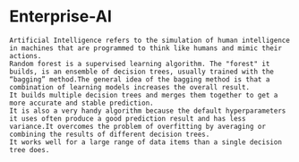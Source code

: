 # Enterprise-AI
    Artificial Intelligence refers to the simulation of human intelligence in machines that are programmed to think like humans and mimic their actions.
    Random forest is a supervised learning algorithm. The "forest" it builds, is an ensemble of decision trees, usually trained with the “bagging” method.The general idea of the bagging method is that a combination of learning models increases the overall result.
    It builds multiple decision trees and merges them together to get a more accurate and stable prediction.
    It is also a very handy algorithm because the default hyperparameters it uses often produce a good prediction result and has less variance.It overcomes the problem of overfitting by averaging or combining the results of different decision trees. 
    It works well for a large range of data items than a single decision tree does. 
